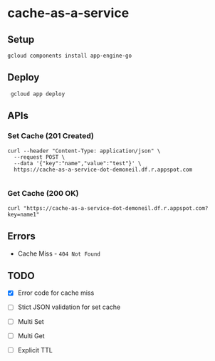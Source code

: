 # cache-as-a-service

## Setup 
``` gcloud components install app-engine-go ```

## Deploy 

``` gcloud app deploy```

## APIs

### Set Cache (201 Created)

```
curl --header "Content-Type: application/json" \
  --request POST \
  --data '{"key":"name","value":"test"}' \
  https://cache-as-a-service-dot-demoneil.df.r.appspot.com
  
```

### Get Cache (200 OK)

```
curl "https://cache-as-a-service-dot-demoneil.df.r.appspot.com?key=name1"
```

## Errors

* Cache Miss - `404 Not Found`

## TODO
- [x] Error code for cache miss
- [ ] Stict JSON validation for set cache
- [ ] Multi Set
- [ ] Multi Get 
- [ ] Explicit TTL 

